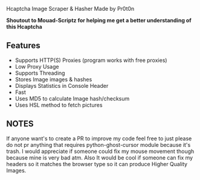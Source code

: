 
Hcaptcha Image Scraper &amp; Hasher Made by Pr0t0n

**Shoutout to Mouad-Scriptz for helping me get a better understanding of this Hcaptcha**

## Features ##

- Supports HTTP(S) Proxies (program works with free proxies)
- Low Proxy Usage
- Supports Threading
- Stores Image images &amp; hashes
- Displays Statistics in Console Header
- Fast
- Uses MD5 to calculate Image hash/checksum
- Uses HSL method to fetch pictures


## NOTES ##

If anyone want's to create a PR to improve my code feel free to just please do not pr anything that requires python-ghost-cursor module because it's trash.
I would appreciate if someone could fix my mouse movement though because mine is very bad atm. Also It would be cool if someone can fix my headers so it matches the browser type so it can produce Higher Quality Images.
